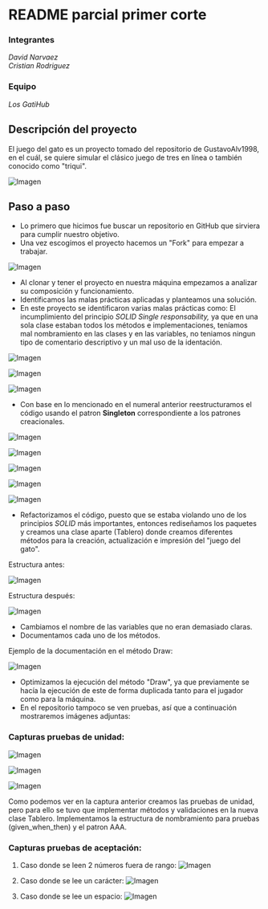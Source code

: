 # **README** parcial primer corte

### Integrantes
*David* *Narvaez*\
*Cristian* *Rodriguez*

### Equipo
*Los GatiHub*

## Descripción del proyecto

El juego del gato es un proyecto tomado del repositorio de GustavoAlv1998, en el cuál, se quiere simular el clásico juego de tres en línea o también conocido como "triqui".

![Imagen](https://github.com/Art2416/Cat-Game-P-1-CVDS/blob/master/images/tresenlinea.jpg)

## Paso a paso

- Lo primero que hicimos fue buscar un repositorio en GitHub que sirviera para cumplir nuestro objetivo.
- Una vez escogímos el proyecto hacemos un "Fork" para empezar a trabajar.

![Imagen](https://github.com/Art2416/Cat-Game-P-1-CVDS/blob/master/images/fork.jpg)

- Al clonar y tener el proyecto en nuestra máquina empezamos a analizar su composición y funcionamiento.
- Identificamos las malas prácticas aplicadas y planteamos una solución.
- En este proyecto se identificaron varias malas prácticas como: El incumplimiento del principio *SOLID* *Single responsability,* ya que en una sola clase estaban todos los métodos e implementaciones, teníamos mal nombramiento en las clases y en las variables, no teniamos ningun tipo de comentario descriptivo y un mal uso de la identación.

![Imagen](https://github.com/Art2416/Cat-Game-P-1-CVDS/blob/master/images/mainl1.jpg)

![Imagen](https://github.com/Art2416/Cat-Game-P-1-CVDS/blob/master/images/mainl2.jpg)

![Imagen](https://github.com/Art2416/Cat-Game-P-1-CVDS/blob/master/images/mainl3.jpg)

- Con base en lo mencionado en el numeral anterior reestructuramos el código usando el patron **Singleton** correspondiente a los patrones creacionales.

![Imagen](https://github.com/Art2416/Cat-Game-P-1-CVDS/blob/master/images/main.jpg)

![Imagen](https://github.com/Art2416/Cat-Game-P-1-CVDS/blob/master/images/getI.jpg)

![Imagen](https://github.com/Art2416/Cat-Game-P-1-CVDS/blob/master/images/single.jpg)

![Imagen](https://github.com/Art2416/Cat-Game-P-1-CVDS/blob/master/images/tab1.jpg)

![Imagen](https://github.com/Art2416/Cat-Game-P-1-CVDS/blob/master/images/tab2.jpg)

- Refactorizamos el código, puesto que se estaba violando uno de los principios *SOLID* más importantes, entonces rediseñamos los paquetes y creamos una clase aparte (Tablero) donde creamos diferentes métodos para la creación, actualización e impresión del "juego del gato".

Estructura antes:

![Imagen](https://github.com/Art2416/Cat-Game-P-1-CVDS/blob/master/images/capA.jpg)

Estructura después:

![Imagen](https://github.com/Art2416/Cat-Game-P-1-CVDS/blob/master/images/capD.jpg)

- Cambiamos el nombre de las variables que no eran demasiado claras.
- Documentamos cada uno de los métodos.

Ejemplo de la documentación en el método Draw:

![Imagen](https://github.com/Art2416/Cat-Game-P-1-CVDS/blob/master/images/draw.jpg)

- Optimizamos la ejecución del método "Draw", ya que previamente se hacía la ejecución de este de forma duplicada tanto para el jugador como para la máquina.    
- En el repositorio tampoco se ven pruebas, así que a continuación mostraremos imágenes adjuntas:


### Capturas pruebas de unidad:

![Imagen](https://github.com/Art2416/Cat-Game-P-1-CVDS/blob/master/images/UnitTests.jpg)

![Imagen](https://github.com/Art2416/Cat-Game-P-1-CVDS/blob/master/images/UnitTests1.jpg)

![Imagen](https://github.com/Art2416/Cat-Game-P-1-CVDS/blob/master/images/UnitTests2.jpg)


Como podemos ver en la captura anterior creamos las pruebas de unidad, pero para ello se tuvo que implementar métodos y validaciones en la nueva clase Tablero. Implementamos la estructura de nombramiento para pruebas (given_when_then) y el patron AAA.

### Capturas pruebas de aceptación:
1. Caso donde se leen 2 números fuera de rango: 
![Imagen](https://github.com/Art2416/Cat-Game-P-1-CVDS/blob/master/images/C1.jpg)

2. Caso donde se lee un carácter: 
![Imagen](https://github.com/Art2416/Cat-Game-P-1-CVDS/blob/master/images/C2.jpg)

3. Caso donde se lee un espacio: 
![Imagen](https://github.com/Art2416/Cat-Game-P-1-CVDS/blob/master/images/C3.jpg)

   
   



